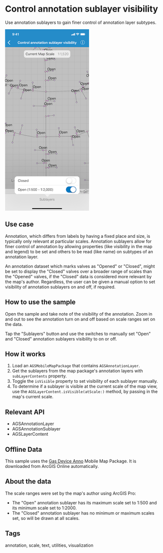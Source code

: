 # Control annotation sublayer visibility

Use annotation sublayers to gain finer control of annotation layer subtypes.

![Screenshot of Control Annotation Sublayer Visibility sample](control-annotation-sublayer.png)

## Use case

Annotation, which differs from labels by having a fixed place and size, is typically only relevant at particular scales. Annotation sublayers allow for finer control of annotation by allowing properties (like visibility in the map and legend) to be set and others to be read (like name) on subtypes of an annotation layer.

An annotation dataset which marks valves as "Opened" or "Closed", might be set to display the "Closed" valves over a broader range of scales than the "Opened" valves, if the "Closed" data is considered more relevant by the map's author. Regardless, the user can be given a manual option to set visibility of annotation sublayers on and off, if required.

## How to use the sample

Open the sample and take note of the visibility of the annotation. Zoom in and out to see the annotation turn on and off based on scale ranges set on the data.

Tap the "Sublayers" button and use the switches to manually set "Open" and "Closed" annotation sublayers visibility to on or off.

## How it works

1. Load an `AGSMobileMapPackage` that contains `AGSAnnotationLayer`.
2. Get the sublayers from the map package's annotation layers with `subLayerContents` property.
3. Toggle the `isVisible` property to set visibility of each sublayer manually.
4. To determine if a sublayer is visible at the current scale of the map view, use the `AGSLayerContent.isVisible(atScale:)` method, by passing in the map's current scale.

## Relevant API

* AGSAnnotationLayer
* AGSAnnotationSublayer
* AGSLayerContent

## Offline Data

This sample uses the [Gas Device Anno](https://arcgisruntime.maps.arcgis.com/home/item.html?id=b87307dcfb26411eb2e92e1627cb615b) Mobile Map Package. It is downloaded from ArcGIS Online automatically.

## About the data

The scale ranges were set by the map's author using ArcGIS Pro:

* The "Open" annotation sublayer has its maximum scale set to 1:500 and its minimum scale set to 1:2000.
* The "Closed" annotation sublayer has no minimum or maximum scales set, so will be drawn at all scales.

## Tags

annotation, scale, text, utilities, visualization
